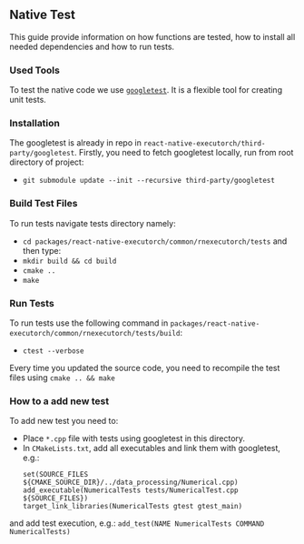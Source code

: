 ## Native Test
This guide provide information on how functions are tested, how to install all needed dependencies and how to run tests.

### Used Tools
To test the native code we use [`googletest`](https://github.com/google/googletest). It is a flexible tool for creating unit tests.

### Installation
The googletest is already in repo in `react-native-executorch/third-party/googletest`. Firstly, you need to fetch googletest locally, run from root directory of project:
* `git submodule update --init --recursive third-party/googletest`

### Build Test Files
To run tests navigate tests directory namely:
* `cd packages/react-native-executorch/common/rnexecutorch/tests` 
and then type:
* `mkdir build && cd build`
* `cmake ..`
* `make`

### Run Tests
To run tests use the following command in `packages/react-native-executorch/common/rnexecutorch/tests/build`:
* `ctest --verbose`

Every time you updated the source code, you need to recompile the test files using `cmake .. && make`

### How to a add new test
To add new test you need to:
* Place `*.cpp` file with tests using googletest in this directory.
* In `CMakeLists.txt`, add all executables and link them with googletest, e.g.:
    ```
    set(SOURCE_FILES ${CMAKE_SOURCE_DIR}/../data_processing/Numerical.cpp)
    add_executable(NumericalTests tests/NumericalTest.cpp ${SOURCE_FILES})
    target_link_libraries(NumericalTests gtest gtest_main)
    ```
and add test execution, e.g.:
    ```
    add_test(NAME NumericalTests COMMAND NumericalTests)
    ```